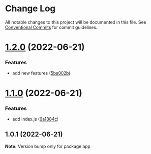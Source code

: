 # Change Log

All notable changes to this project will be documented in this file.
See [Conventional Commits](https://conventionalcommits.org) for commit guidelines.

# [1.2.0](https://github.com/iamyoki/yarn-workspaces/compare/v1.1.0...v1.2.0) (2022-06-21)


### Features

* add new features ([5ba002b](https://github.com/iamyoki/yarn-workspaces/commit/5ba002b8424ce1376db8115b76cfeee440923f6b))





# [1.1.0](https://github.com/iamyoki/yarn-workspaces/compare/v1.0.1...v1.1.0) (2022-06-21)


### Features

* add index.js ([6a1884c](https://github.com/iamyoki/yarn-workspaces/commit/6a1884ca218de34c4bd3417fc4ee6e330895e9e7))





## 1.0.1 (2022-06-21)

**Note:** Version bump only for package app
